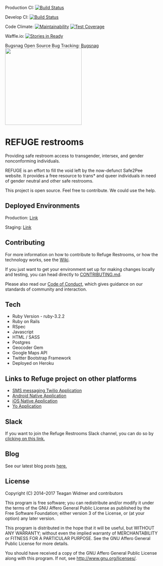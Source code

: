 Production CI: [![Build Status](https://travis-ci.com/RefugeRestrooms/refugerestrooms.svg?branch=master)](https://travis-ci.com/RefugeRestrooms/refugerestrooms)

Develop CI: [![Build Status](https://travis-ci.com/RefugeRestrooms/refugerestrooms.svg?branch=develop)](https://travis-ci.com/RefugeRestrooms/refugerestrooms)

Code Climate: [![Maintainability](https://api.codeclimate.com/v1/badges/a641d46a4ad2c2f01932/maintainability)](https://codeclimate.com/github/RefugeRestrooms/refugerestrooms/maintainability) [![Test Coverage](https://api.codeclimate.com/v1/badges/a641d46a4ad2c2f01932/test_coverage)](https://codeclimate.com/github/RefugeRestrooms/refugerestrooms/test_coverage)


Waffle.io: [![Stories in Ready](https://badge.waffle.io/RefugeRestrooms/refugerestrooms.png?label=ready)](https://waffle.io/RefugeRestrooms/refugerestrooms)

Bugsnag Open Source Bug Tracking:
[Bugsnag](https://www.bugsnag.com)
<br>
<img src="https://global-uploads.webflow.com/5c741219fd0819540590e785/5c741219fd0819856890e790_asset%2039.svg" width="250" />

# REFUGE restrooms

Providing safe restroom access to transgender, intersex, and gender nonconforming individuals.

REFUGE is an effort to fill the void left by the now-defunct Safe2Pee website. It provides a free resource to trans\* and queer individuals in need of gender neutral and other safe restrooms.

This project is open source. Feel free to contribute. We could use the help.

## Deployed Environments
Production: [Link](http://www.refugerestrooms.org)

Staging: [Link](http://staging.refugerestrooms.org)

## Contributing

For more information on how to contribute to Refuge Restrooms, or how the technology works, see the [Wiki](https://github.com/RefugeRestrooms/refugerestrooms/wiki).

If you just want to get your environment set up for making changes locally and testing, you can head directly to [CONTRIBUTING.md](https://github.com/RefugeRestrooms/refugerestrooms/blob/develop/CONTRIBUTING.md).

Please also read our [Code of Conduct](https://github.com/RefugeRestrooms/refugerestrooms/blob/develop/CODE_OF_CONDUCT.md), which gives guidance on our standards of community and interaction.

## Tech

* Ruby Version - ruby-3.2.2
* Ruby on Rails
* RSpec
* Javascript
* HTML / SASS
* Postgres
* Geocoder Gem
* Google Maps API
* Twitter Bootstrap Framework
* Deployed on Heroku

## Links to Refuge project on other platforms

- [SMS messaging Twilio Application](https://github.com/RefugeRestrooms/refugerest_sms)
- [Android Native Application](https://github.com/RefugeRestrooms/refugerestrooms-android)
- [iOS Native Application](https://github.com/RefugeRestrooms/refuge-ios)
- [Yo Application](https://github.com/raptortech-js/YoRestrooms)

## Slack

If you want to join the Refuge Restrooms Slack channel, you can do so by [clicking on this link.](https://join.slack.com/t/refugelgbt/shared_invite/zt-3zaagpad-DvyfAPcepuRzFBJix1uYkg)

## Blog

See our latest blog posts [here.](https://RefugeRestrooms.github.io/refugerestrooms/blog/)

## License

Copyright (C) 2014–2017 Teagan Widmer and contributors

This program is free software; you can redistribute and/or modify
it under the terms of the GNU Affero General Public License as published by
the Free Software Foundation; either version 3 of the License, or
(at your option) any later version.

This program is distributed in the hope that it will be useful,
but WITHOUT ANY WARRANTY; without even the implied warranty of
MERCHANTABILITY or FITNESS FOR A PARTICULAR PURPOSE.  See the
GNU Affero General Public License for more details.

You should have received a copy of the GNU Affero General Public License
along with this program.  If not, see <http://www.gnu.org/licenses/>.
